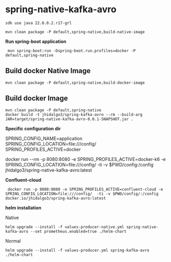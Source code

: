 # spring-native-kafka-avro

```
sdk use java 22.0.0.2.r17-grl 

mvn clean package -P default,spring-native,build-native-image
```

__Run spring-boot application__

```
 mvn spring-boot:run -Dspring-boot.run.profiles=docker -P default,spring-native
```



## Build docker Native Image

```
mvn clean package -P default,spring-native,build-docker-image
```

## Build docker Image

```
mvn clean package -P default,spring-native
docker build -t jhidalgo3/spring-kafka-avro --rm --build-arg JAR=target/spring-native-kafka-avro-0.0.1-SNAPSHOT.jar .
```

**Specific configuration dir**

SPRING_CONFIG_NAME=application
SPRING_CONFIG_LOCATION=file:///config/
SPRING_PROFILES_ACTIVE=docker

docker run --rm -p 8080:8080 -e SPRING_PROFILES_ACTIVE=docker-k6 -e SPRING_CONFIG_LOCATION=file:///config/  -ti -v $PWD/config:/config jhidalgo3/spring-native-kafka-avro:latest


**Confluent-cloud**

```
 docker run -p 8080:8080 -e SPRING_PROFILES_ACTIVE=confluent-cloud -e SPRING_CONFIG_LOCATION=file:///config/  -ti -v $PWD/config/:/config docker.io/jhidalgo3/spring-kafka-avro:latest
```

 **helm installation**

Native

```
helm upgrade --install -f values-producer-native.yml spring-native-kafka-avro --set prometheus.enabled=true ./helm-chart
```

Normal

```
helm upgrade --install -f values-producer.yml spring-kafka-avro ./helm-chart
```